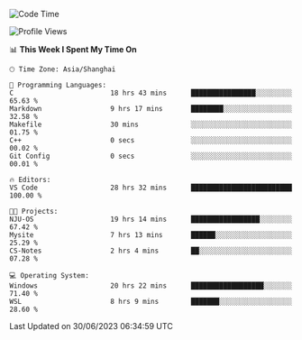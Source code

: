<!--START_SECTION:waka-->
![Code Time](http://img.shields.io/badge/Code%20Time-1%2C034%20hrs%2010%20mins-blue)

![Profile Views](http://img.shields.io/badge/Profile%20Views-0-blue)

📊 **This Week I Spent My Time On** 

```text
🕑︎ Time Zone: Asia/Shanghai

💬 Programming Languages: 
C                        18 hrs 43 mins      ████████████████░░░░░░░░░   65.63 % 
Markdown                 9 hrs 17 mins       ████████░░░░░░░░░░░░░░░░░   32.58 % 
Makefile                 30 mins             ░░░░░░░░░░░░░░░░░░░░░░░░░   01.75 % 
C++                      0 secs              ░░░░░░░░░░░░░░░░░░░░░░░░░   00.02 % 
Git Config               0 secs              ░░░░░░░░░░░░░░░░░░░░░░░░░   00.01 % 

🔥 Editors: 
VS Code                  28 hrs 32 mins      █████████████████████████   100.00 % 

🐱‍💻 Projects: 
NJU-OS                   19 hrs 14 mins      █████████████████░░░░░░░░   67.42 % 
Mysite                   7 hrs 13 mins       ██████░░░░░░░░░░░░░░░░░░░   25.29 % 
CS-Notes                 2 hrs 4 mins        ██░░░░░░░░░░░░░░░░░░░░░░░   07.28 % 

💻 Operating System: 
Windows                  20 hrs 22 mins      ██████████████████░░░░░░░   71.40 % 
WSL                      8 hrs 9 mins        ███████░░░░░░░░░░░░░░░░░░   28.60 % 
```


 Last Updated on 30/06/2023 06:34:59 UTC
<!--END_SECTION:waka-->